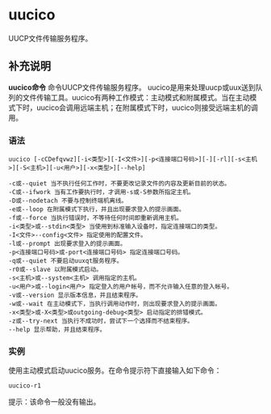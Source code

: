 uucico
===

UUCP文件传输服务程序。

## 补充说明

**uucico命令** 命令UUCP文件传输服务程序。 uucico是用来处理uucp或uux送到队列的文件传输工具。uucico有两种工作模式：主动模式和附属模式。当在主动模式下时，uucico会调用远端主机；在附属模式下时，uucico则接受远端主机的调用。

### 语法  

```
uucico [-cCDefqvwz][-i<类型>][-I<文件>][-p<连接端口号码>][-][-rl][-s<主机>][-S<主机>][-u<用户>][-x<类型>][--help]
```

  

```
-c或--quiet 当不执行任何工作时，不要更改记录文件的内容及更新目前的状态。
-C或--ifwork 当有工作要执行时，才调用-s或-S参数所指定主机。
-D或--nodetach 不要与控制终端机离线。
-e或--loop 在附属模式下执行，并且出现要求登入的提示画面。
-f或--force 当执行错误时，不等待任何时间即重新调用主机。
-i<类型>或--stdin<类型> 当使用到标准输入设备时，指定连接端口的类型。
-I<文件>--config<文件> 指定使用的配置文件。
-l或--prompt 出现要求登入的提示画面。
-p<连接端口号码>或-port<连接端口号码> 指定连接端口号码。
-q或--quiet 不要启动uuxqt服务程序。
-r0或--slave 以附属模式启动。
-s<主机>或--system<主机> 调用指定的主机。
-u<用户>或--login<用户> 指定登入的用户帐号，而不允许输入任意的登入帐号。
-v或--version 显示版本信息，并且结束程序。
-w或--wait 在主动模式下，当执行调用动作时，则出现要求登入的提示画面。
-x<类型>或-X<类型>或outgoing-debug<类型> 启动指定的排错模式。
-z或--try-next 当执行不成功时，尝试下一个选择而不结束程序。
--help 显示帮助，并且结束程序。
```

### 实例

使用主动模式启动uucico服务。在命令提示符下直接输入如下命令：

```
uucico-r1
```

提示：该命令一般没有输出。


